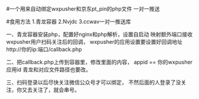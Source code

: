 #一个用来自动绑定wxpusher和京东pt_pin的php文件
一对一推送

#食用方法
1.青龙容器
2.Nvjdc
3.ccwav一对一推送库

一、青龙容器安装php，配置好nginx和php解析，设置自启动
   映射额外端口接收wxpusher用户扫码关注后的回调，
    wxpusher的应用设置要设置好回调地址
    http://你的ip:端口/callback.php

二、把callback.php上传到容器里，修改里面的内容，
    appid  ==   你的wxpusher应用id
    青龙和对应文件路径也要改。

三、扫码登录以后尽快关注微信公众号才可以绑定，
   不然后面的人登录了没关注，你又去关注了，就会串号。
